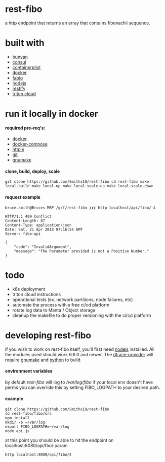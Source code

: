 # rest-fibo
a http endpoint that returns an array that contains fibonachii sequence.

# built with
- [bunyan](https://github.com/trentm/node-bunyan)
- [consul](https://www.consul.io/)
- [containerpilot](https://www.joyent.com/containerpilot)
- [docker](https://www.docker.com/)
- [fabio](https://github.com/fabiolb/fabio)
- [nodejs](https://nodejs.org/)
- [restify](http://restify.com/)
- [triton cloud](https://www.joyent.com/triton/compute)

# run it locally in docker

#### required pre-req's:
- [docker](https://www.docker.com/)
- [docker-compose](https://github.com/docker/compose)
- [httpie](https://github.com/jakubroztocil/httpie)
- [git](https://git-scm.com/)
- [gnumake](https://www.gnu.org/software/make/)


#### clone, build, deploy, scale
``
git clone https://github.com/Smithx10/rest-fibo
cd rest-fibo
make local-build
make local-up
make local-scale-up
make local-scale-down
``

#### request example
 
```
bruce.smith@Bruces-MBP /g/f/rest-fibo ❯❯❯ http localhost/api/fibo/-4

HTTP/1.1 409 Conflict
Content-Length: 87
Content-Type: application/json
Date: Sat, 21 Apr 2018 07:16:54 GMT
Server: fibo-api

{
    "code": "InvalidArgument",
    "message": "The Parameter provided is not a Positive Number."
}
```

# todo
- k8s deployment
- triton cloud instructions
- operational tests (ex. network partitions, node failures, etc)
- automate the process with a free ci/cd platform
- rotate log data to Manta / Object storage
- cleanup the makefile to do proper versioning with the ci/cd platform

# developing rest-fibo
if you wish to work on rest-fibo itself, you'll first need [nodejs](https://nodejs.org/) installed. All the modules used should work 6.9.0 and newer. The [dtrace-provider](https://github.com/chrisa/node-dtrace-provider) will require [gnumake](https://www.gnu.org/software/make/) and [python](https://www.python.org/) to build.    


#### environment variables
by default _rest-fibo_ will log to */var/log/fibo* if your local env doesn't have perms you can override this by setting FIBO_LOGPATH to your desired path.

#### example

```
git clone https://github.com/Smithx10/rest-fibo
cd rest-fibo/fibo/src
npm install
mkdir -p ~/var/log
export FIBO_LOGPATH=~/var/log
node api.js
```
at this point you should be able to hit the endpoint on localhost:8080/api/fbo/:param
```
http localhost:8080/api/fibo/4
```



